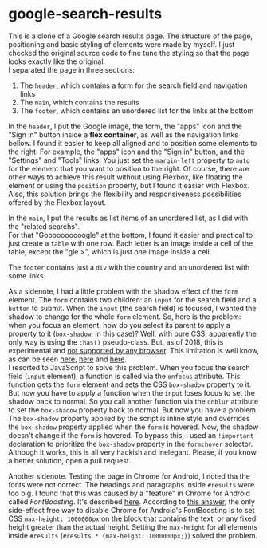 # google-search-results

This is a clone of a Google search results page. The structure of the page,
positioning and basic styling of elements were made by myself. I just checked
the original source code to fine tune the styling so that the page looks exactly
like the original.  
I separated the page in three sections:

1. The `header`, which contains a form for the search field and navigation links
2. The `main`, which contains the results
3. The `footer`, which contains an unordered list for the links at the bottom

In the `header`, I put the Google image, the form, the "apps" icon and the
"Sign in" button inside a **flex container**, as well as the navigation links
bellow. I found it easier to keep all aligned and to position some elements to the
right. For example, the "apps" icon and the "Sign in" button, and the "Settings"
and "Tools" links. You just set the `margin-left` property to `auto` for the
element that you want to position to the right.  Of course, there are other ways
to achieve this result without using Flexbox, like floating the element or using
the `position` property, but I found it easier with Flexbox. Also, this solution
brings the flexibility and responsiveness possibilities offered by the Flexbox
layout.

In the `main`, I put the results as list items of an unordered list, as I did
with the "related searchs".  
For that "Goooooooooogle" at the bottom, I found it
easier and practical to just create a `table` with one row. Each letter is an
image inside a cell of the table, except the "gle >", which is just one image
inside a cell.

The `footer` contains just a `div` with the country and an unordered list with
some links.

As a sidenote, I had a little problem with the shadow effect of the `form`
element. The `form` contains two children: an `input` for the search field and a
`button` to submit. When the `input` (the search field) is focused, I wanted the
shadow to change for the whole `form` element. So, here is the problem: when you
focus an element, how do you select its parent to apply a property to it
(`box-shadow`, in this case)? Well, with pure CSS, apparently the only way is
using the `:has()` pseudo-class. But, as of 2018, this is experimental and [not
supported by any browser](https://caniuse.com/#feat=css-has). This limitation is
well know, as can be seen [here](https://stackoverflow.com/questions/2212583/affecting-parent-element-of-focusd-element-pure-csshtml-preferred#2212935), [here](https://stackoverflow.com/questions/1014861/is-there-a-css-parent-selector?noredirect=1&lq=1) and [here](https://en.wikipedia.org/wiki/Cascading_Style_Sheets#Limitations).  
I resorted to JavaScript to solve this problem.  When you focus the search field (`input` element), a function is called via the `onfocus` attribute. This function gets the `form`
element and sets the CSS `box-shadow` property to it. But now you have to apply
a function when the `input` loses focus to set the shadow back to normal. So you
call another function via the `onblur` attribute to set the `box-shadow`
property back to normal. But now you have a problem. The `box-shadow` property
applied by the script is inline style and overrides the `box-shadow` property
applied when the `form` is hovered. Now, the shadow doesn't change if the `form` is hovered. To bypass this, I used an `!important` declaration to prioritize the `box-shadow` property in the `form:hover` selector.
Although it works, this is all very hackish and inelegant. Please, if you know a better solution, open a pull request.

Another sidenote. Testing the page in Chrome for Android, I noted tha the fonts
were not correct. The headings and paragraphs inside `#results` were too big. I
found that this was caused by a "feature" in Chrome for Android called
*FontBoosting*. It's described
[here](https://bugs.webkit.org/show_bug.cgi?id=84186). According to [this
answer](https://bugs.webkit.org/show_bug.cgi?id=84186#c17), the only side-effect
free way to disable Chrome for Android's FontBoosting is to set CSS
`max-height: 1000000px` on the block that contains the text, or any fixed height
greater than the actual height. Setting the `max-height` for all elements
inside `#results` (`#results * {max-height: 1000000px;}`) solved the problem.